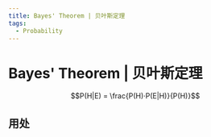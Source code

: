 ```yaml
---
title: Bayes' Theorem | 贝叶斯定理
tags:
  - Probability
---
```

# Bayes' Theorem | 贝叶斯定理 

$$P(H|E) = \frac{P(H)·P(E|H)}{P(H)}$$

## 用处